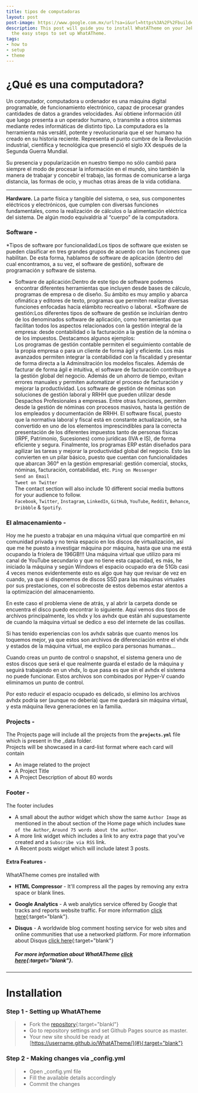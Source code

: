 ```yaml
---
title: tipos de computadoras 
layout: post
post-image: https://www.google.com.mx/url?sa=i&url=https%3A%2F%2Fbuildersoft.com.mx%2Fmantenimiento-de-pc%2F&psig=AOvVaw1W3OFi7a8JyBzcdp4FuUz3&ust=1651106569217000&source=images&cd=vfe&ved=0CAkQjRxqFwoTCJjF5rOBs_cCFQAAAAAdAAAAABAD
description: This post will guide you to install WhatATheme on your Jekyll site, follow
  the easy steps to set up WhatATheme.
tags:
- how to
- setup
- theme
---
```


# ¿Qué es una computadora?
Un computador, computadora u ordenador es una máquina digital programable, de funcionamiento electrónico, capaz de procesar grandes cantidades de datos a grandes velocidades. Así obtiene información útil que luego presenta a un operador humano, o transmite a otros sistemas mediante redes informáticas de distinto tipo.
La computadora es la herramienta más versátil, potente y revolucionaria que el ser humano ha creado en su historia reciente. Representa el punto cumbre de la Revolución industrial, científica y tecnológica que presenció el siglo XX después de la Segunda Guerra Mundial.

Su presencia y popularización en nuestro tiempo no sólo cambió para siempre el modo de procesar la información en el mundo, sino también la manera de trabajar y concebir el trabajo, las formas de comunicarse a larga distancia, las formas de ocio, y muchas otras áreas de la vida cotidiana.

---

**Hardware.** La parte física y tangible del sistema, o sea, sus componentes eléctricos y electrónicos, que cumplen con diversas funciones fundamentales, como la realización de cálculos o la alimentación eléctrica del sistema. De algún modo equivaldría al “cuerpo” de la computadora.


###  Software  -
*Tipos de software por funcionalidad:Los tipos de software que existen se pueden clasificar en tres grandes grupos de acuerdo con las funciones que habilitan. De esta forma, hablamos de software de aplicación (dentro del cual encontramos, a su vez, el software de gestión), software de programación y software de sistema.
* Software de aplicación:Dentro de este tipo de software podemos encontrar diferentes herramientas que incluyen desde bases de cálculo, programas de empresa o de diseño. Su ámbito es muy amplio y abarca ofimática y editores de texto, programas que permiten realizar diversas funciones enfocadas hacía elámbito recreativo o laboral.
*Software de gestión:Los diferentes tipos de software de gestión se incluirían dentro de los denominados software de aplicación, como herramientas que facilitan todos los aspectos relacionados con la gestión integral de la empresa: desde contabilidad o la facturación a la gestión de la nómina o de los impuestos. Destacamos algunos ejemplos:  
Los programas de gestión contable permiten el seguimiento contable de la propia empresa o para un cliente de forma ágil y eficiente. Los más avanzados permiten integrar la contabilidad con la fiscalidad y presentar de forma directa a la Adminsitración los modelos fiscales. 
Además de facturar de forma ágil e intuitiva, el software de facturación contribuye a la gestión global del negocio. Además de un ahorro de tiempo, evitan errores manuales y permiten automatizar el proceso de facturación y mejorar la productividad.
Los software de gestión de nóminas son soluciones de gestión laboral y RRHH que pueden utilizar desde Despachos Profesionales a empresas. Entre otras funciones, permiten desde la gestión de nóminas con procesos masivos, hasta la gestión de los empleados y documentación de RRHH. 
El software fiscal, puesto que la normativa laboral y fiscal está en constante actualización, se ha convertido en uno de los elementos imprescindibles para la correcta presentación de los diferentes impuestos tanto de personas físicas (IRPF, Patrimonio, Sucesiones) como jurídicas (IVA e IS), de forma eficiente y segura.
Finalmente, los programas ERP están diseñados para agilizar las tareas y mejorar la productividad global del negocio. Esto las convierten en un pilar básico, puesto que cuentan con funcionalidades que abarcan 360° en la gestión empresarial: gestión comercial, stocks, nóminas, facturación, contabilidad, etc. 
`Ping on Messenger`<br>
`Send an Email`<br>
`Tweet on Twitter`<br>
The contact section will also include 10 different social media buttons for your audience to follow.<br>
`Facebook`, `Twitter`, `Instagram`, `LinkedIn`, `GitHub`, `YouTube`, `Reddit`, `Behance`, `Dribbble` & `Spotify`.

### El almacenamiento -
Hoy me he puesto a trabajar en una máquina virtual que compartiré en mi comunidad privada y no tenía espacio en los discos de virtualización, así que me he puesto a investigar máquina por máquina, hasta que una me está ocupando la friolera de 196GB!!! Una máquina virtual que utilizo para mi canal de YouTube secundario y que no tiene esta capacidad, es más, he iniciado la máquina y según Windows el espacio ocupado era de 51Gb casi 4 veces menos evidentemente esto es algo que hay que revisar de vez en cuando, ya que si disponemos de discos SSD para las máquinas virtuales por sus prestaciones, con el sobrecoste de estos debemos estar atentos a la optimización del almacenamiento.

En este caso el problema viene de atrás, y al abrir la carpeta donde se encuentra el disco puedo encontrar lo siguiente.
Aquí vemos dos tipos de archivos principalmente, los vhdx y los avhdx que están ahí supuestamente de cuando la máquina virtual se dedico a eso del internete de las cosillas.

Si has tenido experiencias con los avhdx sabrás que cuanto menos los toquemos mejor, ya que estos son archivos de diferenciación entre el vhdx y estados de la máquina virtual, me explico para personas humanas…

Cuando creas un punto de control o snapshot, el sistema genera uno de estos discos que será el que realmente guarda el estado de la máquina y seguirá trabajando en un vhdx, lo que pasa es que sin el avhdx el sistema no puede funcionar. Estos archivos son combinados por Hyper-V cuando eliminamos un punto de control.

Por esto reducir el espacio ocupado es delicado, si elimino los archivos avhdx podría ser (aunque no debería) que me quedará sin máquina virtual, y esta máquina lleva generaciones en la familia.
### Projects -
The Projects page will include all the projects from the **`projects.yml`** file which is present in the _data folder.<br>
Projects will be showcased in a card-list format where each card will contain
* An image related to the project
* A Project Title
* A Project Description of about 80 words

### Footer -
The footer includes
* A small about the author widget which show the same `Author Image` as mentioned in the about section of the Home page which includes `Name of the Author`, `Around 75 words about the author`.
* A more link widget which includes a link to any extra page that you've created and a `Subscribe via RSS` link.
* A Recent posts widget which will include latest 3 posts.

#### Extra Features -
WhatATheme comes pre installed with
* **HTML Compressor** - It'll compress all the pages by removing any extra space or blank lines.
* **Google Analytics** - A web analytics service offered by Google that tracks and reports website traffic. For more information [click here](https://analytics.google.com){:target="blank"}.
* **Disqus** - A worldwide blog comment hosting service for web sites and online communities that use a networked platform. For more information about Disqus [click here](https://help.disqus.com/en/articles/1717053-what-is-disqus){:target="blank"}

	##### For more information about WhatATheme [click here](https://github.com/thedevslot/WhatATheme/blob/gh-pages/README.md){:target="blank"}.

---

# Installation
### Step 1 - Setting up WhatATheme
> * Fork the [repository](https://github.com/thedevslot/WhatATheme/tree/master){:target="blankl"}
> * Go to repository settings and set Github Pages source as master.
> * Your new site should be ready at [https://username.github.io/WhatATheme/](#){:target="blank"}

### Step 2 - Making changes via **_config.yml**
> * Open _config.yml file
> * Fill the available details accordingly
> * Commit the changes
